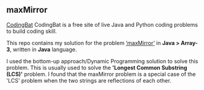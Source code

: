## maxMirror
[CodingBat](https://app.codility.com/programmers/) CodingBat is a free site of live Java and Python coding problems to build coding skill.

This repo contains my solution for the problem [‘maxMirror’](https://codingbat.com/prob/p196409) in **Java > Array-3**, written in **Java** language.

I used the bottom-up approach/Dynamic Programming solution to solve this problem. This is usually used to solve the **'Longest Common Substring (LCS)'** problem.
I found that the maxMirror problem is a special case of the 'LCS' problem when the two strings are reflections of each other.
